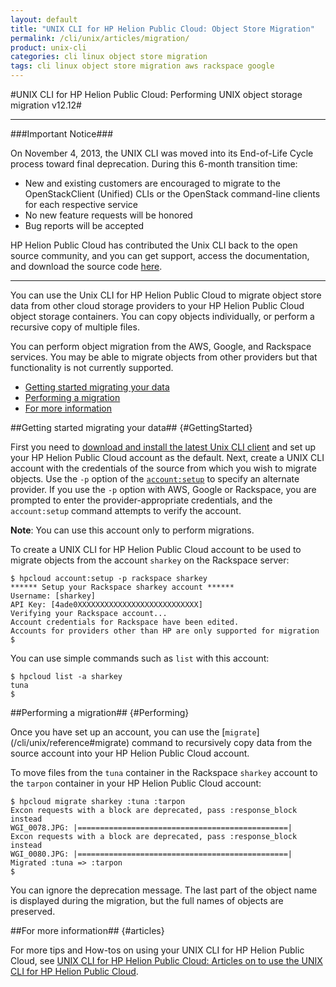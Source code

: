 ```yaml
---
layout: default
title: "UNIX CLI for HP Helion Public Cloud: Object Store Migration"
permalink: /cli/unix/articles/migration/
product: unix-cli
categories: cli linux object store migration
tags: cli linux object store migration aws rackspace google
---
```

#UNIX CLI for HP Helion Public Cloud: Performing UNIX object storage migration v12.12#

___________________

###Important Notice###

On November 4, 2013, the UNIX CLI was moved into its End-of-Life Cycle process toward final deprecation. During this 6-month transition time:

* New and existing customers are encouraged to migrate to the OpenStackClient (Unified) CLIs or the OpenStack command-line clients for each respective service
* No new feature requests will be honored
* Bug reports will be accepted

HP Helion Public Cloud has contributed the Unix CLI back to the open source community, and you can get support, access the documentation, and download the source code [here](https://github.com/hpcloud/unix_cli).

_________________________________________

You can use the Unix CLI for HP Helion Public Cloud to migrate object store data from other cloud storage providers to your HP Helion Public Cloud object storage containers.  You can copy objects individually, or perform a recursive copy of multiple files.

You can perform object migration from the AWS, Google, and Rackspace services.  You may be able to migrate objects from other providers but that functionality is not currently supported.

* [Getting started migrating your data](#GettingStarted)
* [Performing a migration](#Performing)
* [For more information](#articles)

##Getting started migrating your data## {#GettingStarted}

First you need to [download and install the latest Unix CLI client](/cli/unix/install) and set up your HP Helion Public Cloud account as the default.  Next, create a UNIX CLI account with the credentials of the source from which you wish to migrate objects.  Use the `-p` option of the [`account:setup`](/cli/unix/reference#account:setup) to specify an alternate provider.  If you use the `-p` option with AWS, Google or Rackspace, you are prompted to enter the provider-appropriate credentials, and the `account:setup` command attempts to verify the account.  

**Note**: You can use this account only to perform migrations.  

To create a UNIX CLI for HP Helion Public Cloud account to be used to migrate objects from the account `sharkey` on the Rackspace server:

    $ hpcloud account:setup -p rackspace sharkey
    ****** Setup your Rackspace sharkey account ******
    Username: [sharkey] 
    API Key: [4ade0XXXXXXXXXXXXXXXXXXXXXXXXXXX] 
    Verifying your Rackspace account...
    Account credentials for Rackspace have been edited.
    Accounts for providers other than HP are only supported for migration
    $

You can use simple commands such as `list` with this account:

    $ hpcloud list -a sharkey
    tuna
    $

##Performing a migration## {#Performing}

Once you have set up an account, you can use the [`migrate`] (/cli/unix/reference#migrate) command to recursively copy data from the source account into your HP Helion Public Cloud account.  

To move files from the `tuna` container in the Rackspace `sharkey` account to the `tarpon` container in your HP Helion Public Cloud account:

    $ hpcloud migrate sharkey :tuna :tarpon
    Excon requests with a block are deprecated, pass :response_block instead
    WGI_0078.JPG: |===============================================|
    Excon requests with a block are deprecated, pass :response_block instead
    WGI_0080.JPG: |===============================================|
    Migrated :tuna => :tarpon
    $


You can ignore the deprecation message.  The last part of the object name is displayed during the migration, but the full names of objects are preserved.


##For more information## {#articles}

For more tips and How-tos on using your UNIX CLI for HP Helion Public Cloud, see [UNIX CLI for HP Helion Public Cloud: Articles on to use the UNIX CLI for HP Helion Public Cloud](/cli/unix/articles/).

